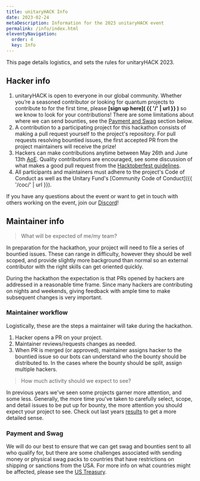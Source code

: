 ```yaml
---
title: unitaryHACK Info
date: 2023-02-24
metaDescription: Information for the 2023 unitaryHACK event
permalink: /info/index.html
eleventyNavigation:
  order: 4
  key: Info
---
```


This page details logistics, and sets the rules for unitaryHACK 2023.

## Hacker info

1. unitaryHACK is open to everyone in our global community. Whether you’re a seasoned contributor or looking for quantum projects to contribute to for the first time, please **[sign up here]( {{ '/' | url }} )** so we know to look for your contributions! There are some limitations about where we can send bounties, see the [Payment and Swag](#payment-and-swag) section below.
2. A contribution to a participating project for this hackathon consists of making a pull request yourself to the project's repository. For pull requests resolving bountied issues, the first accepted PR from the project maintainers will receive the prize!
3. Hackers can make contributions anytime between May 26th and June 13th [AoE](https://time.is/Anywhere_on_Earth). Quality contributions are encouraged, see some discussion of what makes a good pull request from the [Hacktoberfest guidelines](https://hacktoberfest.digitalocean.com/resources/qualitystandards).
4. All participants and maintainers must adhere to the project's Code of Conduct as well as the Unitary Fund's [Community Code of Conduct]({{ '/coc/' | url }}).

If you have any questions about the event or want to get in touch with others working on the event, join our [Discord](http://discord.unitary.fund)!

## Maintainer info

> What will be expected of me/my team?

In preparation for the hackathon, your project will need to file a series of bountied issues. These can range in difficulty, however they should be well scoped, and provide slightly more background than normal so an external contributor with the right skills can get oriented quickly.

During the hackathon the expectation is that PRs opened by hackers are addressed in a reasonable time frame. Since many hackers are contributing on nights and weekends, giving feedback with ample time to make subsequent changes is very important.

### Maintainer workflow

Logistically, these are the steps a maintainer will take during the hackathon.

1. Hacker opens a PR on your project.
2. Maintainer reviews/requests changes as needed.
3. When PR is merged (or approved), maintainer assigns hacker to the bountied issue so our bots can understand who the bounty should be distributed to. In the cases where the bounty should be split, assign multiple hackers.

> How much activity should we expect to see?

In previous years we've seen some projects garner more attention, and some less. Generally, the more time you've taken to carefully select, scope, and detail issues to be put up for bounty, the more attention you should expect your project to see. Check out last years [results](https://2022.unitaryhack.dev/results/) to get a more detailed sense.

### Payment and Swag

We will do our best to ensure that we can get swag and bounties sent to all who qualify for, but there are some challenges associated with sending money or physical swag packs to countries that have restrictions on shipping or sanctions from the USA. For more info on what countries might be affected, please see the [US Treasury](https://home.treasury.gov/policy-issues/financial-sanctions/sanctions-programs-and-country-information).
